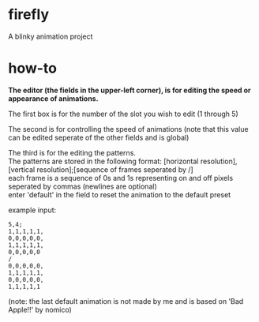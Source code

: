 # firefly
A blinky animation project


# how-to
**The editor (the fields in the upper-left corner), is for editing the speed or appearance of animations.**

The first box is for the number of the slot you wish to edit (1 through 5)

The second is for controlling the speed of animations (note that this value can be edited seperate of the other fields and is global)

The third is for the editing the patterns.<br />
  The patterns are stored in the following format: \[horizontal resolution],\[vertical resolution];\[sequence of frames seperated by /]<br />
  each frame is a sequence of 0s and 1s representing on and off pixels seperated by commas (newlines are optional)  <br />
  enter 'default' in the field to reset the animation to the default preset
  
  example input: 
```
5,4;
1,1,1,1,1,
0,0,0,0,0,
1,1,1,1,1,
0,0,0,0,0
/
0,0,0,0,0,
1,1,1,1,1,
0,0,0,0,0,
1,1,1,1,1
```

(note: the last default animation is not made by me and is based on 'Bad Apple!!' by nomico)
